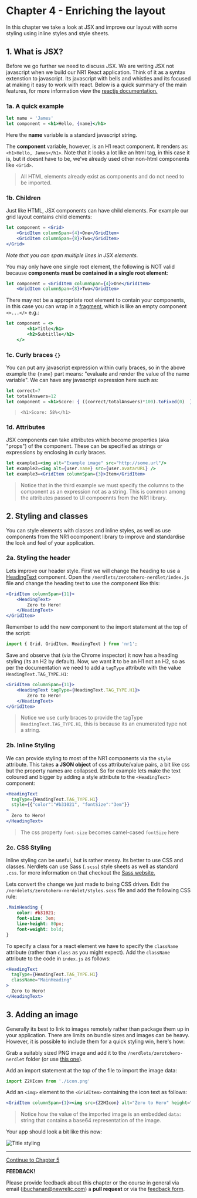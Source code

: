 # Chapter 4 - Enriching the layout

In this chapter we take a look at JSX and improve our layout with some styling using inline styles and style sheets.



## 1. What is JSX?

Before we go further we need to discuss JSX. We are writing JSX not javascript when we build our NR1 React application. Think of it as a syntax extenstion to javascript. Its javascript with bells and whistles and its focused at making it easy to work with react. Below is a quick summary of the main features, for more information view the [reactjs documentation.](https://reactjs.org/docs/introducing-jsx.html)



### 1a. A quick example

```jsx
let name = 'James'
let component = <h1>Hello, {name}</h1>
```

Here the **name** variable is a standard javascript string. 

The **component** variable, however, is an H1 react component. It renders as: `<h1>Hello, James</h1>`. Note that it looks a lot like an html tag, in this case it is, but it doesnt have to be, we've already used other non-html components like `<Grid>`. 

> All HTML elements already exist as components and do not need to be imported.



### 1b. Children

Just like HTML, JSX components can have child elements. For example our grid layout contains child elements:

```jsx
let component = <Grid>
	<GridItem columnSpan={4}>One</GridItem>
	<GridItem columnSpan={8}>Two</GridItem>
</Grid>
```

*Note that you can span multiple lines in JSX elements.* 

You may only have one single root element, the following is NOT valid because  **components must be contained in a single root element**:

```jsx
let component = <GridItem columnSpan={4}>One</GridItem>
	<GridItem columnSpan={8}>Two</GridItem>
```



There may not be a appropriate root element to contain your components, in this case you can wrap in a  [fragment](https://reactjs.org/docs/fragments.html), which is like an empty component `<>...</>` e.g.:

```jsx
let component = <>
        <h1>Title</h1>
        <h2>Subtitlle</h2>
    </>
```



### 1c. Curly braces `{}`

You can put any javascript expression within curly braces, so in the above example the `{name}` part means: "evaluate and render the value of the name variable". We can have any javascript expression here such as:

```jsx
let correct=7
let totalAnswers=12
let component = <h1>Score: { ((correct/totalAnswers)*100).toFixed(0)  }%</h1>
```

> ```<h1>Score: 58%</h1>```



### 1d. Attributes

JSX components can take attributes which become properties (aka "props") of the component. These can be specified as strings or expressions by enclosing in curly braces. 

```jsx
let example1=<img alt="Example image" src="http://some.url"/>
let example2=<img alt={user.name} src={user.avatarURL} />
let example3=<GridItem columnSpan={3}>Item</GridItem>
```

> Notice that in the third example we must specify the columns to the component as an expression not as a string. This is common among the attributes passed to UI compoennts from the NR1 library.



## 2. Styling and classes

You can style elements with classes and inline styles, as well as use components from the NR1 ocomponent library to improve and standardise the look and feel of your application.



### 2a. Styling the header

Lets improve our header style. First we will change the heading to use a [HeadingText](https://developer.newrelic.com/components/heading-text) component.  Open the `/nerdlets/zerotohero-nerdlet/index.js` file and change the heading text to use the component like this:

```jsx
<GridItem columnSpan={11}>
    <HeadingText>
        Zero to Hero!
    </HeadingText>
</GridItem>
```



Remember to add the new component to the import statement at the top of the script:

```jsx
import { Grid, GridItem, HeadingText } from 'nr1';
```



Save and observe that (via the Chrome inspector) it now has a heading styling (its an H2 by default). Now, we want it to be an H1 not an H2, so as per the documentation we need to add a `tagType` attribute with the value `HeadingText.TAG_TYPE.H1`:

```jsx
<GridItem columnSpan={11}>
    <HeadingText tagType={HeadingText.TAG_TYPE.H1}>
        Zero to Hero!
    </HeadingText>
</GridItem>
```

>  Notice we use curly braces to provide the tagType  `HeadingText.TAG_TYPE.H1`, this is because its an enumerated type not a string.



### 2b. Inline Styling

We can provide styling to most of the NR1 components via the `style` attribute. This takes **a JSON object** of  css attribute/value pairs, a bit like css but the property names are collapsed. So for example lets make the text coloured and bigger by adding a style attribute to the `<HeadingText>` component:

```jsx
<HeadingText 
  tagType={HeadingText.TAG_TYPE.H1}
  style={{"color":"#b31021", "fontSize":"3em"}}
>
  Zero to Hero!
</HeadingText>
```

> The css property `font-size` becomes camel-cased `fontSize` here



### 2c. CSS Styling

Inline styling can be useful, but is rather messy. Its better to use CSS and classes. Nerdlets can use Sass (`.scss`) style sheets as well as standard `.css`. for more information on that checkout the [Sass website.](https://sass-lang.com/)

Lets convert the change we just made to being CSS driven. Edit the `/nerdelets/zerotohero-nerdelet/styles.scss` file and add the following CSS rule:

```css
.MainHeading {
    color: #b31021; 
    font-size: 3em;
    line-height: 80px;
    font-weight: bold;
}
```



To specify a class for a react element we have to specify the `className` attribute (rather than `class` as you might expect). Add the `className` attribute to the code in `index.js` as follows:

```jsx
<HeadingText 
  tagType={HeadingText.TAG_TYPE.H1}
  className="MainHeading"
>
  Zero to Hero!
</HeadingText>
```



## 3. Adding an image

Generally its best to link to images remotely rather than package them up in your application. There are limits on bundle sizes and images can be heavy. However, it is possible to include them for a quick styling win, here's how:



Grab a suitably sized PNG image and add it to the `/nerdlets/zerotohero-nerdlet` folder (or use [this one](./screenshots/icon.png)).

Add an import statement at the top of the file to import the image data:

```jsx
import Z2HIcon from './icon.png'
```



Add an `<img>` element to the `<GridItem>` containing the icon text as follows:

```jsx
<GridItem columnSpan={1}><img src={Z2HIcon} alt="Zero to Hero" height="80"/></GridItem>
```

>  Notice how the value of the imported image is an embedded `data:` string that contains a base64 representation of the  image.



Your app should look a bit like this now:

![Title styling](./screenshots/titlestyling.png)

 

---

[Continue to Chapter 5](../chapter-05)



**FEEDBACK!**

Please provide feedback about this chapter or the course in general via email (jbuchanan@newrelic.com) a **pull request** or via the [feedback form](https://forms.gle/STjad8z2YkdzwAWJA).
